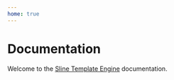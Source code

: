 ```yaml
---
home: true
---
```

# Documentation

Welcome to the [Sline Template Engine](https://sline.dev) documentation.
